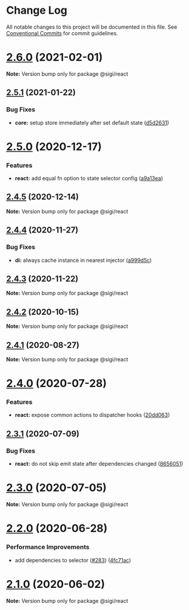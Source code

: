 # Change Log

All notable changes to this project will be documented in this file.
See [Conventional Commits](https://conventionalcommits.org) for commit guidelines.

# [2.6.0](https://github.com/sigi-framework/sigi/compare/v2.5.1...v2.6.0) (2021-02-01)

**Note:** Version bump only for package @sigi/react

## [2.5.1](https://github.com/sigi-framework/sigi/compare/v2.5.0...v2.5.1) (2021-01-22)

### Bug Fixes

- **core:** setup store immediately after set default state ([d5d2631](https://github.com/sigi-framework/sigi/commit/d5d2631898645a6eb938f7cb8ff5bacac8a9efe6))

# [2.5.0](https://github.com/sigi-framework/sigi/compare/v2.4.5...v2.5.0) (2020-12-17)

### Features

- **react:** add equal fn option to state selector config ([a9a13ea](https://github.com/sigi-framework/sigi/commit/a9a13ea79924a3b30ce87cd5b6b3963604819ac8))

## [2.4.5](https://github.com/sigi-framework/sigi/compare/v2.4.4...v2.4.5) (2020-12-14)

**Note:** Version bump only for package @sigi/react

## [2.4.4](https://github.com/sigi-framework/sigi/compare/v2.4.3...v2.4.4) (2020-11-27)

### Bug Fixes

- **di:** always cache instance in nearest injector ([a999d5c](https://github.com/sigi-framework/sigi/commit/a999d5cbae4694344d9539df82f909c3e4c141c9))

## [2.4.3](https://github.com/sigi-framework/sigi/compare/v2.4.2...v2.4.3) (2020-11-22)

**Note:** Version bump only for package @sigi/react

## [2.4.2](https://github.com/sigi-framework/sigi/compare/v2.4.1...v2.4.2) (2020-10-15)

**Note:** Version bump only for package @sigi/react

## [2.4.1](https://github.com/sigi-framework/sigi/compare/v2.4.0...v2.4.1) (2020-08-27)

**Note:** Version bump only for package @sigi/react

# [2.4.0](https://github.com/sigi-framework/sigi/compare/v2.3.1...v2.4.0) (2020-07-28)

### Features

- **react:** expose common actions to dispatcher hooks ([20dd063](https://github.com/sigi-framework/sigi/commit/20dd0631d2501e4b912210fef1f2b69addadb612))

## [2.3.1](https://github.com/sigi-framework/sigi/compare/v2.3.0...v2.3.1) (2020-07-09)

### Bug Fixes

- **react:** do not skip emit state after dependencies changed ([8656051](https://github.com/sigi-framework/sigi/commit/86560514d32252ee9385508b2b04c3e891116f49))

# [2.3.0](https://github.com/sigi-framework/sigi/compare/v2.2.0...v2.3.0) (2020-07-05)

**Note:** Version bump only for package @sigi/react

# [2.2.0](https://github.com/sigi-framework/sigi/compare/v2.1.0...v2.2.0) (2020-06-28)

### Performance Improvements

- add dependencies to selector ([#283](https://github.com/sigi-framework/sigi/issues/283)) ([4fc71ac](https://github.com/sigi-framework/sigi/commit/4fc71acc5ffb1116d9536c6eb1189071a1eeb154))

# [2.1.0](https://github.com/sigi-framework/sigi/compare/v2.0.2...v2.1.0) (2020-06-02)

**Note:** Version bump only for package @sigi/react
